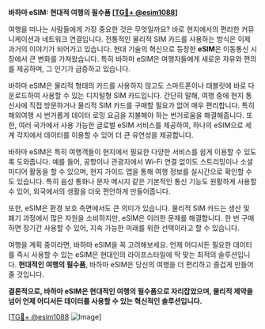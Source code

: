 **바하마 eSIM: 현대적 여행의 필수품 [[TG💪+ @esim1088](https://t.me/s/esim1088)]**

여행을 떠나는 사람들에게 가장 중요한 것은 무엇일까요? 바로 현지에서의 편리한 커뮤니케이션과 네트워크 연결입니다. 전통적인 물리적 SIM 카드를 사용하는 방식은 이제 과거의 이야기가 되어가고 있습니다. 현대 기술의 혁신으로 등장한 **eSIM**은 이동통신 시장에서 큰 변화를 가져왔습니다. 특히 바하마 eSIM은 여행자들에게 새로운 자유와 편의를 제공하며, 그 인기가 급증하고 있습니다.

바하마 eSIM은 물리적 형태의 카드를 사용하지 않고도 스마트폰이나 태블릿에 바로 다운로드하여 사용할 수 있는 디지털형 SIM 카드입니다. 간단히 말해, 여행 중에 현지 통신사에 직접 방문하거나 물리적 SIM 카드를 구매할 필요가 없어 매우 편리합니다. 특히 해외여행 시 번거롭게 데이터 로밍 요금을 지불해야 하는 번거로움을 해결해줍니다. 또한, 여러 국가에서 사용 가능한 글로벌 eSIM 서비스를 제공하여, 하나의 eSIM으로 세계 각지에서 데이터를 이용할 수 있어 더 큰 유연성을 제공합니다.

바하마 eSIM은 특히 여행객들이 현지에서 필요한 다양한 서비스를 쉽게 이용할 수 있도록 도와줍니다. 예를 들어, 공항이나 관광지에서 Wi-Fi 연결 없이도 스트리밍이나 소셜 미디어 활동을 할 수 있으며, 현지 가이드 앱을 통해 여행 정보를 실시간으로 확인할 수도 있습니다. 특히 음성 통화나 문자 메시지 같은 기본적인 통신 기능도 원활하게 사용할 수 있어, 외국에서의 생활을 더욱 편안하게 만들어줍니다.

또한, eSIM은 환경 보호 측면에서도 큰 의미가 있습니다. 물리적 SIM 카드는 생산 및 폐기 과정에서 많은 자원을 소비하지만, eSIM은 이러한 문제를 해결합니다. 한 번 구매하면 장기간 사용할 수 있어, 지속 가능한 미래를 위한 선택이라고 할 수 있습니다.

여행을 계획 중이라면, 바하마 eSIM을 꼭 고려해보세요. 언제 어디서든 필요한 데이터를 즉시 사용할 수 있는 eSIM은 현대인의 라이프스타일에 딱 맞는 최적의 솔루션입니다. **현대적인 여행의 필수품**, 바하마 eSIM은 당신의 여행을 더 편리하고 즐겁게 만들어줄 것입니다.

**결론적으로, 바하마 eSIM은 현대적인 여행의 필수품으로 자리잡았으며, 물리적 제약을 넘어 언제 어디서든 데이터를 사용할 수 있는 혁신적인 솔루션입니다.**

[[TG💪+ @esim1088](https://t.me/s/esim1088) ![Image](https://i.postimg.cc/Y0z9fWf4/image.png)]